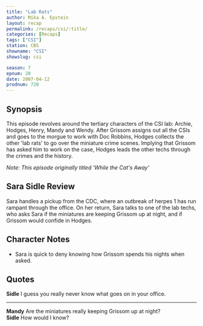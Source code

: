 ```yaml
---
title: "Lab Rats"
author: Mika A. Epstein
layout: recap
permalink: /recaps/csi/:title/
categories: [Recaps]
tags: ["CSI"]
station: CBS
showname: "CSI"
showslug: csi

season: 7
epnum: 20
date: 2007-04-12
prodnum: 720  
---
```


## Synopsis

This episode revolves around the tertiary characters of the CSI lab: Archie, Hodges, Henry, Mandy and Wendy. After Grissom assigns out all the CSIs and goes to the morgue to work with Doc Robbins, Hodges collects the other 'lab rats' to go over the miniature crime scenes. Implying that Grissom has asked him to work on the case, Hodges leads the other techs through the crimes and the history.

_Note: This episode originally titled 'While the Cat's Away'_

## Sara Sidle Review

Sara handles a pickup from the CDC, where an outbreak of herpes 1 has run rampant through the office. On her return, Sara talks to one of the lab techs, who asks Sara if the miniatures are keeping Grissom up at night, and if Grissom would confide in Hodges.

## Character Notes

* Sara is quick to deny knowing how Grissom spends his nights when asked.

## Quotes

**Sidle** I guess you really never know what goes on in your office.  

- - -

**Mandy** Are the miniatures really keeping Grissom up at night?  
**Sidle** How would I know?

